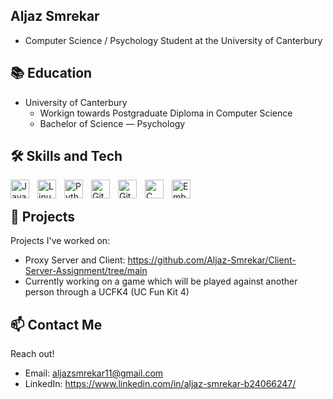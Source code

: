 ## Aljaz Smrekar
 - Computer Science / Psychology Student at the University of Canterbury   
## 📚 Education

- University of Canterbury
  - Workign towards Postgraduate Diploma in Computer Science 
  - Bachelor of Science — Psychology
   

## 🛠️ Skills and Tech
<img align="left" alt="Java" width="30px" style="padding-right:10px;" src="https://cdn.jsdelivr.net/gh/devicons/devicon/icons/java/java-original.svg"/>
<img align="left" alt="Linux" width="30px" style="padding-right:10px;" src="https://cdn.jsdelivr.net/gh/devicons/devicon/icons/linux/linux-original.svg" />
<img align="left" alt="Python" width="30px" style="padding-right:10px;" src="https://cdn.jsdelivr.net/gh/devicons/devicon@latest/icons/python/python-original.svg" />
<img align="left" alt="GitHub" width="30px" style="padding-right:10px;" src="https://cdn.jsdelivr.net/gh/devicons/devicon/icons/github/github-original.svg" />
<img align="left" alt="Git" width="30px" style="padding-right:10px;" src="https://cdn.jsdelivr.net/gh/devicons/devicon@latest/icons/git/git-original.svg" />  
<img align="left" alt="C" width="30px" style="padding-right:10px;" src="https://cdn.jsdelivr.net/gh/devicons/devicon@latest/icons/c/c-original.svg" />
<img align="left" alt="Embedded Systems" width="30px" style="padding-right:10px;" src="https://cdn.jsdelivr.net/gh/devicons/devicon@latest/icons/embeddedc/embeddedc-original-wordmark.svg" />          
<br />
        
## 🌟 Projects

Projects I've worked on:
  - Proxy Server and Client: https://github.com/Aljaz-Smrekar/Client-Server-Assignment/tree/main
  - Currently working on a game which will be played against another person through a UCFK4 (UC Fun Kit 4)



## 📫 Contact Me

Reach out!

- Email: aljazsmrekar11@gmail.com
- LinkedIn: https://www.linkedin.com/in/aljaz-smrekar-b24066247/

<!-- for icons https://devicon.dev/ -->
